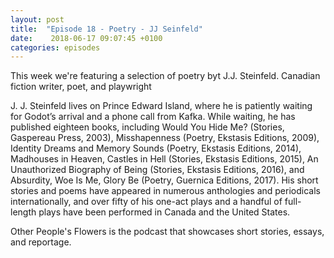 ```yaml
---
layout: post
title:  "Episode 18 - Poetry - JJ Seinfeld"
date:    2018-06-17 09:07:45 +0100
categories: episodes
---
```


This week we're featuring a selection of poetry byt
J.J. Steinfeld. Canadian fiction writer, poet, and playwright

J. J. Steinfeld lives on Prince Edward Island, where he is patiently
waiting for Godot’s arrival and a phone call from Kafka. While
waiting, he has published eighteen books, including Would You Hide Me?
(Stories, Gaspereau Press, 2003), Misshapenness (Poetry, Ekstasis
Editions, 2009), Identity Dreams and Memory Sounds (Poetry, Ekstasis
Editions, 2014), Madhouses in Heaven, Castles in Hell (Stories,
Ekstasis Editions, 2015), An Unauthorized Biography of Being (Stories,
Ekstasis Editions, 2016), and Absurdity, Woe Is Me, Glory Be (Poetry,
Guernica Editions, 2017). His short stories and poems have appeared in
numerous anthologies and periodicals internationally, and over fifty
of his one-act plays and a handful of full-length plays have been
performed in Canada and the United States.

Other People's Flowers is the podcast that showcases short stories, essays, and reportage.
